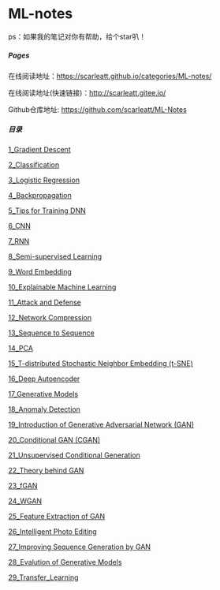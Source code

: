 # ML-notes

ps：如果我的笔记对你有帮助，给个star叭！


##### Pages
在线阅读地址：https://scarleatt.github.io/categories/ML-notes/

在线阅读地址(快速链接)：http://scarleatt.gitee.io/

Github仓库地址: https://github.com/scarleatt/ML-Notes

##### 目录

[1_Gradient Descent]( https://scarleatt.github.io/2020/06/04/%E6%A2%AF%E5%BA%A6%E4%B8%8B%E9%99%8D/)

[2_Classification]( https://scarleatt.github.io/2020/06/05/Classification/)

[3_Logistic Regression]( https://scarleatt.github.io/2020/06/06/Logistic-Regression/)

[4_Backpropagation](https://scarleatt.github.io/2020/06/06/Backpropagation/)

[5_Tips for Training DNN](https://scarleatt.github.io/2020/06/07/DNN-tip/)

[6_CNN](https://scarleatt.github.io/2020/06/08/CNN/)

[7_RNN](https://scarleatt.github.io/2020/06/10/RNN/)

[8_Semi-supervised Learning](https://scarleatt.github.io/2020/06/10/semi-supervised/)

[9_Word Embedding](https://scarleatt.github.io/2020/06/11/Word-Embedding/)

[10_Explainable Machine Learning](https://scarleatt.github.io/2020/06/12/Explainable-AI/)

[11_Attack and Defense](https://scarleatt.github.io/2020/06/26/Attack/)

[12_Network Compression](https://scarleatt.github.io/2020/06/27/network-conpression/)

[13_Sequence to Sequence](https://scarleatt.github.io/2020/06/28/seq2seq/)

[14_PCA](https://scarleatt.github.io/2020/06/28/dimension-reduction/)

[15_T-distributed Stochastic Neighbor Embedding (t-SNE)](https://scarleatt.github.io/2020/06/28/t-SNE/)

[16_Deep Autoencoder](https://scarleatt.github.io/2020/06/29/Deep-autoencoder/)

[17_Generative Models](https://scarleatt.github.io/2020/06/29/generative-models/)

[18_Anomaly Detection](https://scarleatt.github.io/2020/07/03/Anomaly-detection/)

[19_Introduction of Generative Adversarial Network (GAN)](https://scarleatt.github.io/2020/07/04/GAN-intro/)

[20_Conditional GAN (CGAN)](https://scarleatt.github.io/2020/07/05/CGAN/)

[21_Unsupervised Conditional Generation](https://scarleatt.github.io/2020/07/06/CycleGAN/)

[22_Theory behind GAN](https://scarleatt.gitee.io/ML-notes/ML-notes-html/22_theory_behind_GAN.html)

[23_fGAN](https://scarleatt.github.io/2020/07/10/fGAN/)

[24_WGAN](https://scarleatt.github.io/2020/07/14/WGAN/)

[25_Feature Extraction of GAN](https://scarleatt.github.io/2020/07/14/GAN-feature-extraction/)

[26_Intelligent Photo Editing](https://scarleatt.github.io/2020/07/15/GAN-Intelligent-Photo-Editing/)

[27_Improving Sequence Generation by GAN](https://scarleatt.github.io/2020/07/16/GANSeqNew/)

[28_Evalution of Generative Models](https://scarleatt.github.io/2020/07/17/GAN-evalution/)

[29_Transfer_Learning](https://scarleatt.github.io/2020/07/20/transfer-learning/)


